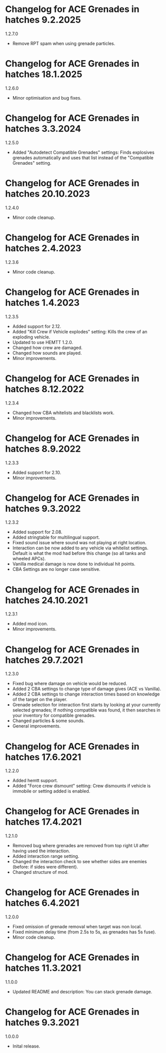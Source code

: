 # Changelog for ACE Grenades in hatches 9.2.2025

1.2.7.0
- Remove RPT spam when using grenade particles.

# Changelog for ACE Grenades in hatches 18.1.2025

1.2.6.0
- Minor optimisation and bug fixes.

# Changelog for ACE Grenades in hatches 3.3.2024

1.2.5.0
- Added "Autodetect Compatible Grenades" settings: Finds explosives grenades automatically and uses that list instead of the "Compatible Grenades" setting.

# Changelog for ACE Grenades in hatches 20.10.2023

1.2.4.0
- Minor code cleanup.

# Changelog for ACE Grenades in hatches 2.4.2023

1.2.3.6
- Minor code cleanup.

# Changelog for ACE Grenades in hatches 1.4.2023

1.2.3.5
- Added support for 2.12.
- Added "Kill Crew if Vehicle explodes" setting: Kills the crew of an exploding vehicle.
- Updated to use HEMTT 1.2.0.
- Changed how crew are damaged.
- Changed how sounds are played.
- Minor improvements.

# Changelog for ACE Grenades in hatches 8.12.2022

1.2.3.4
- Changed how CBA whitelists and blacklists work.
- Minor improvements.

# Changelog for ACE Grenades in hatches 8.9.2022

1.2.3.3
- Added support for 2.10.
- Minor improvements.

# Changelog for ACE Grenades in hatches 9.3.2022

1.2.3.2
- Added support for 2.08.
- Added stringtable for multilingual support.
- Fixed sound issue where sound was not playing at right location.
- Interaction can be now added to any vehicle via whitelist settings. Default is what the mod had before this change (so all tanks and wheeled APCs).
- Vanilla medical damage is now done to individual hit points.
- CBA Settings are no longer case sensitive.

# Changelog for ACE Grenades in hatches 24.10.2021

1.2.3.1
- Added mod icon.
- Minor improvements.

# Changelog for ACE Grenades in hatches 29.7.2021

1.2.3.0
- Fixed bug where damage on vehicle would be reduced.
- Added 2 CBA settings to change type of damage gives (ACE vs Vanilla).
- Added 2 CBA settings to change interaction times based on knowledge of the target on the player.
- Grenade selection for interaction first starts by looking at your currently selected grenades; If nothing compatible was found, it then searches in your inventory for compatible grenades.
- Changed particles & some sounds.
- General improvements.

# Changelog for ACE Grenades in hatches 17.6.2021

1.2.2.0
- Added hemtt support.
- Added "Force crew dismount" setting: Crew dismounts if vehicle is immobile or setting added is enabled.

# Changelog for ACE Grenades in hatches 17.4.2021

1.2.1.0
- Removed bug where grenades are removed from top right UI after having used the interaction.
- Added interaction range setting.
- Changed the interaction check to see whether sides are enemies (before: if sides were different).
- Changed structure of mod.

# Changelog for ACE Grenades in hatches 6.4.2021

1.2.0.0
- Fixed omission of grenade removal when target was non local.
- Fixed minimum delay time (from 2.5s to 5s, as grenades has 5s fuse).
- Minor code cleanup.

# Changelog for ACE Grenades in hatches 11.3.2021

1.1.0.0
- Updated README and description: You can stack grenade damage.

# Changelog for ACE Grenades in hatches 9.3.2021

1.0.0.0
- Inital release.
